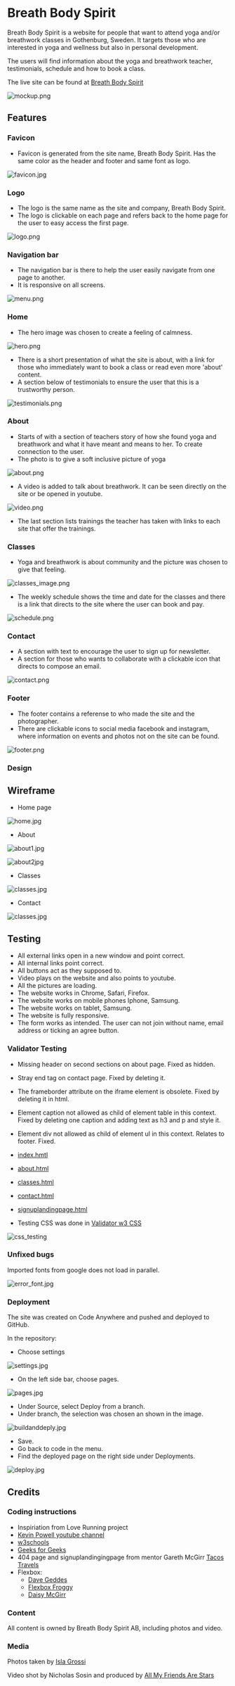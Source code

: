 # Breath Body Spirit

Breath Body Spirit is a website for people that want to attend yoga and/or breathwork classes in Gothenburg, Sweden. It targets those who are interested in yoga and wellness but also in personal development.

The users will find information about the yoga and breathwork teacher, testimonials, schedule and how to book a class.

The live site can be found at [Breath Body Spirit](https://malinchristina.github.io/p1breathbodyspirit/index.html "Breath Body Spirit")

![mockup.png](docs/testing/mockup.png)

## Features

### Favicon

* Favicon is generated from the site name, Breath Body Spirit. Has the same color as the header and footer and same font as logo.
  
![favicon.jpg](docs/readme_images/favicon.jpg)

### Logo

* The logo is the same name as the site and company, Breath Body Spirit.
* The logo is clickable on each page and refers back to the home page for the user to easy access the first page.
  
![logo.png](docs/readme_images/logo.png)

### Navigation bar

* The navigation bar is there to help the user easily navigate from one page to another.
* It is responsive on all screens.
  
![menu.png](docs/readme_images/menu.png)

### Home

* The hero image was chosen to create a feeling of calmness.

![hero.png](docs/readme_images/hero.png)

* There is a short presentation of what the site is about, with a link for those who immediately want to book a class or read even more 'about' content.
* A section below of testimonials to ensure the user that this is a trustworthy person.
  
![testimonials.png](docs/readme_images/testimonials.png)

### About

* Starts of with a section of teachers story of how she found yoga and breathwork and what it have meant and means to her. To create connection to the user.
* The photo is to give a soft inclusive picture of yoga
  
![about.png](docs/readme_images/about.png)

* A video is added to talk about breathwork. It can be seen directly on the site or be opened in youtube.

![video.png](docs/readme_images/video.png)

* The last section lists trainings the teacher has taken with links to each site that offer the trainings.

### Classes

* Yoga and breathwork is about community and the picture was chosen to give that feeling.
  
![classes_image.png](docs/readme_images/classes_image.png)

* The weekly schedule shows the time and date for the classes and there is a link that directs to the site where the user can book and pay.
  
![schedule.png](docs/readme_images/schedule.png)

### Contact

* A section with text to encourage the user to sign up for newsletter.
* A section for those who wants to collaborate with a clickable icon that directs to compose an email.

![contact.png](docs/readme_images/contact.png)

### Footer

* The footer contains a referense to who made the site and the photographer.
* There are clickable icons to social media facebook and instagram, where information on events and photos not on the site can be found.
  
 ![footer.png](docs/readme_images/footer.png)

### Design

## Wireframe

* Home page

![home.jpg](docs/balsamiq/home.jpg)

* About

![about1.jpg](docs/balsamiq/about1.jpg)

![about2jpg](docs/balsamiq/about2.jpg)

* Classes

![classes.jpg](docs/balsamiq/classes.jpg)

* Contact

![classes.jpg](docs/balsamiq/contact.jpg)

## Testing

* All external links open in a new window and point correct.
* All internal links point correct.
* All buttons act as they supposed to.
* Video plays on the website and also points to youtube.
* All the pictures are loading.
* The website works in Chrome, Safari, Firefox.
* The website works on mobile phones Iphone, Samsung.
* The website works on tablet, Samsung.
* The website is fully responsive.
* The form works as intended. The user can not join without name, email address or ticking an agree button.

### Validator Testing

* Missing header on second sections on about page. Fixed as hidden.
* Stray end tag on contact page. Fixed by deleting it.
* The frameborder attribute on the iframe element is obsolete. Fixed by deleting it in html.
* Element caption not allowed as child of element table in this context. Fixed by deleting one caption and adding text as h3 and p and style it.
* Element div not allowed as child of element ul in this context. Relates to footer. Fixed.

* [index.hmtl](https://validator.w3.org/nu/?doc=https%3A%2F%2Fmalinchristina.github.io%2Fp1breathbodyspirit%2Findex.html "Validator w3 index")
* [about.html](https://validator.w3.org/nu/?doc=https%3A%2F%2Fmalinchristina.github.io%2Fp1breathbodyspirit%2Fabout.html "Validator w3 about")
* [classes.html](https://validator.w3.org/nu/?doc=https%3A%2F%2Fmalinchristina.github.io%2Fp1breathbodyspirit%2Fclasses.html "Validator w3 classes")
* [contact.html](https://validator.w3.org/nu/?doc=https%3A%2F%2Fmalinchristina.github.io%2Fp1breathbodyspirit%2Fcontact.html "Validator w3 contact")
* [signuplandingpage.html](https://validator.w3.org/nu/?doc=https%3A%2F%2Fmalinchristina.github.io%2Fp1breathbodyspirit%2Fsignuplandingpage.html "Validator w3 signuplandingpage")

* Testing CSS was done in [Validator w3 CSS](https://jigsaw.w3.org/css-validator/ "Validator w3")

![css_testing](docs/testing/css_testing.png)

### Unfixed bugs

Imported fonts from google does not load in parallel.

![error_font.jpg](docs/testing/error_font.jpg)

### Deployment

The site was created on Code Anywhere and pushed and deployed to GitHub.

In the repository:

* Choose settings

![settings.jpg](docs/readme_images/settings.jpg)

* On the left side bar, choose pages.

![pages.jpg](docs/readme_images/pages.jpg)

* Under Source, select Deploy from a branch.
* Under branch, the selection was chosen an shown in the image.

![buildanddeply.jpg](docs/readme_images/buildanddeply.jpg)

* Save.
* Go back to code in the menu.
* Find the deployed page on the right side under Deployments.

![deploy.jpg](docs/readme_images/deploy.jpg)

## Credits

### Coding instructions

* Inspiriation from Love Running project
* [Kevin Powell youtube channel](https://www.youtube.com/@KevinPowell "Kevin Powell")
* [w3schools](https://www.w3schools.com/ "w3shools")
* [Geeks for Geeks](https://www.geeksforgeeks.org/ "Geeks for Geeks")
* 404 page and signuplandingingpage from mentor Gareth McGirr [Tacos Travels](https://gareth-mcgirr.github.io/tacos-travels/index.html "Tacos Travels")
* Flexbox:
  * [Dave Geddes](https://mastery.games/flexboxzombies/chapter/2/level/22 "Flexbox Zombies")
  * [Flexbox Froggy](https://flexboxfroggy.com/ "Flexbox Froggy")
  * [Daisy McGirr](https://www.youtube.com/@IonaFrisbee "Dee Mc")

### Content

All content is owned by Breath Body Spirit AB, including photos and video.

### Media

Photos taken by [Isla Grossi](https://www.islagrossi.com/ "Isla Grossi photography")

Video shot by Nicholas Sosin and produced by [All My Friends Are Stars](https://www.allmyfriendsarestars.com/ "All My Friends Are Stars")
